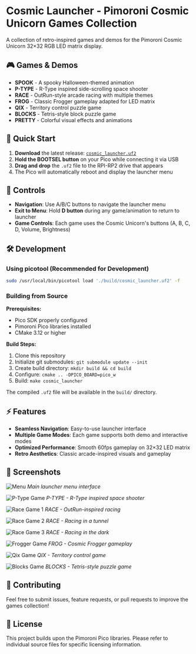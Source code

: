 # Cosmic Launcher - Pimoroni Cosmic Unicorn Games Collection

A collection of retro-inspired games and demos for the Pimoroni Cosmic Unicorn 32×32 RGB LED matrix display.

## 🎮 Games & Demos

- **SPOOK** - A spooky Halloween-themed animation
- **P-TYPE** - R-Type inspired side-scrolling space shooter
- **RACE** - OutRun-style arcade racing with multiple themes
- **FROG** - Classic Frogger gameplay adapted for LED matrix
- **QIX** - Territory control puzzle game
- **BLOCKS** - Tetris-style block puzzle game
- **PRETTY** - Colorful visual effects and animations


## 🚀 Quick Start

1. **Download** the latest release: [`cosmic_launcher.uf2`](https://github.com/mrkwllmsn/cosmic_laucher/blob/main/build/cosmic_launcher.uf2)
2. **Hold the BOOTSEL button** on your Pico while connecting it via USB
3. **Drag and drop** the `.uf2` file to the RPI-RP2 drive that appears
4. The Pico will automatically reboot and display the launcher menu

## 🎯 Controls

- **Navigation**: Use A/B/C buttons to navigate the launcher menu
- **Exit to Menu**: Hold **D button** during any game/animation to return to launcher
- **Game Controls**: Each game uses the Cosmic Unicorn's buttons (A, B, C, D, Volume, Brightness)

## 🛠 Development

### Using picotool (Recommended for Development)
```bash
sudo /usr/local/bin/picotool load './build/cosmic_launcher.uf2' -f
```

### Building from Source

**Prerequisites:**
- Pico SDK properly configured
- Pimoroni Pico libraries installed
- CMake 3.12 or higher

**Build Steps:**
1. Clone this repository
2. Initialize git submodules: `git submodule update --init`
3. Create build directory: `mkdir build && cd build`
4. Configure: `cmake .. -DPICO_BOARD=pico_w`
5. Build: `make cosmic_launcher`

The compiled `.uf2` file will be available in the `build/` directory.

## ⚡ Features

- **Seamless Navigation**: Easy-to-use launcher interface
- **Multiple Game Modes**: Each game supports both demo and interactive modes
- **Optimized Performance**: Smooth 60fps gameplay on 32×32 LED matrix
- **Retro Aesthetics**: Classic arcade-inspired visuals and gameplay

## 📸 Screenshots
![Menu](screenshots/menu.jpeg)
*Main launcher menu interface*

![P-Type Game](screenshots/p-type.jpeg)
*P-TYPE - R-Type inspired space shooter*

![Race Game 1](screenshots/racer1.jpeg)
*RACE - OutRun-inspired racing*

![Race Game 2](screenshots/racer2.jpeg)
*RACE - Racing in a tunnel*

![Race Game 3](screenshots/racer3.jpeg)
*RACE - Racing in the dark*

![Frogger Game](screenshots/frogger.jpeg)
*FROG - Cosmic Frogger gameplay*

![Qix Game](screenshots/qix.jpeg)
*QIX - Territory control game*

![Blocks Game](screenshots/blocks.jpeg)
*BLOCKS - Tetris-style puzzle game*



## 🤝 Contributing

Feel free to submit issues, feature requests, or pull requests to improve the games collection!

## 📝 License

This project builds upon the Pimoroni Pico libraries. Please refer to individual source files for specific licensing information. 

